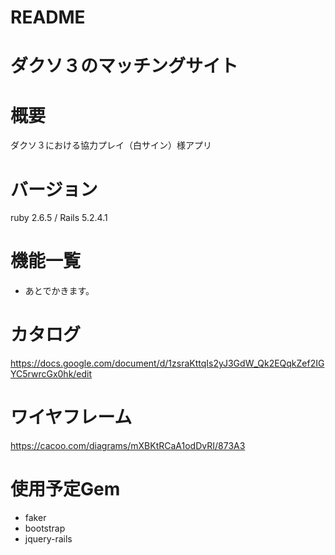 # README

# ダクソ３のマッチングサイト

# 概要
ダクソ３における協力プレイ（白サイン）様アプリ

# バージョン
ruby 2.6.5 / Rails 5.2.4.1

# 機能一覧
- あとでかきます。

# カタログ
https://docs.google.com/document/d/1zsraKttqIs2yJ3GdW_Qk2EQqkZef2IGYC5rwrcGx0hk/edit

# ワイヤフレーム
https://cacoo.com/diagrams/mXBKtRCaA1odDvRI/873A3

# 使用予定Gem
- faker
- bootstrap
- jquery-rails